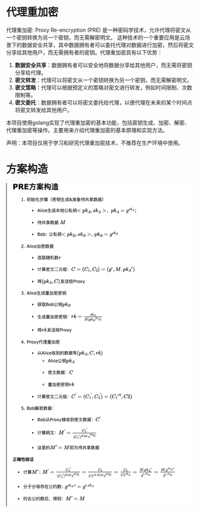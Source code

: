 # 代理重加密

代理重加密: Proxy Re-encryption (PRE) 是一种密码学技术，允许代理将密文从一个密钥转换为另一个密钥，而无需解密明文。
这种技术的一个重要应用是云场景下的数据安全共享，其中数据拥有者可以委托代理对数据进行加密，然后将密文分享给其他用户，而无需拥有者的密钥。代理重加密具有以下优势：
1. **数据安全共享**：数据拥有者可以安全地将数据分享给其他用户，而无需将密钥分享给代理。
2. **密文转发**：代理可以将密文从一个密钥转换为另一个密钥，而无需解密明文。
3. **密文策略**：代理可以根据预定义的策略对密文进行转发，例如时间限制、次数限制等。
4. **密文委托**：数据拥有者可以将密文委托给代理，以便代理在未来的某个时间点将密文转发给其他用户。

本项目使用golang实现了代理重加密的基本功能，包括密钥生成、加密、解密、代理重加密等操作。主要用来介绍代理重加密的基本原理和实现方法。

声明：本项目仅用于学习和研究代理重加密技术，不推荐在生产环境中使用。

# 方案构造
![pre](../../images/pre.png)